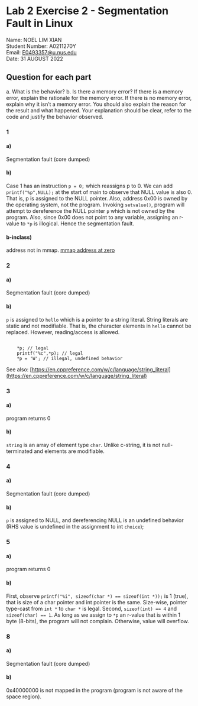 # Lab 2 Exercise 2 - Segmentation Fault in Linux


Name: NOEL LIM XIAN \
Student Number: A0211270Y \
Email: E0493357@u.nus.edu \
Date: 31 AUGUST 2022

## Question for each part

a. What is the behavior?
b. Is there a memory error? If there is a memory error, explain the rationale for the memory error.
If there is no memory error, explain why it isn’t a memory error. You should also explain the
reason for the result and what happened. Your explanation should be clear, refer to the code
and justify the behavior observed.

### 1
#### a)

Segmentation fault (core dumped)

#### b)

Case 1 has an instruction ```p = 0;``` which reassigns p to 0. We can add ```printf("%p",NULL);``` at the start of main to observe that NULL value is also 0. That is, p is assigned to the NULL pointer. Also, address 0x00 is owned by the operating system, not the program. Invoking ```setvalue()```, program will attempt to dereference the NULL pointer ```p``` which is not owned by the program. Also, since 0x00 does not point to any variable, assigning an r-value to ```*p``` is illogical. Hence the segmentation fault.

#### b-inclass)

address not in mmap. [mmap address at zero](https://yarchive.net/comp/linux/address_zero.html)

### 2

#### a)
Segmentation fault (core dumped)

#### b)

```p``` is assigned to ```hello``` which is a pointer to a string literal. String literals are static and not modifiable. That is, the character elements in ```hello``` cannot be replaced. However, reading/access is allowed. 

```

    *p; // legal
    printf("%c",*p); // legal
    *p = 'W'; // illegal, undefined behavior
```

See also: [https://en.cppreference.com/w/c/language/string_literal](https://en.cppreference.com/w/c/language/string_literal)



### 3

#### a)
program returns 0

#### b)

```string``` is an array of element type ```char```. Unlike c-string, it is not null-terminated and elements are modifiable.



### 4

#### a)
Segmentation fault (core dumped)

#### b)

```p``` is assigned to NULL, and dereferencing NULL is an undefined behavior (RHS value is undefined in the assignment to int ```choice```);

### 5

#### a)
program returns 0

#### b)
First, observe ```printf("%i", sizeof(char *) == sizeof(int *));``` is 1 (true), that is size of a char pointer and int pointer is the same. Size-wise, pointer type-cast from ```int *``` to ```char *``` is legal. Second, ```sizeof(int) == 4``` and ```sizeof(char) == 1```. As long as we assign to ```*p``` an r-value that is within 1 byte (8-bits), the program will not complain. Otherwise, value will overflow.


### 8

#### a)
Segmentation fault (core dumped)

#### b)
0x40000000 is not mapped in the program (program is not aware of the space region).